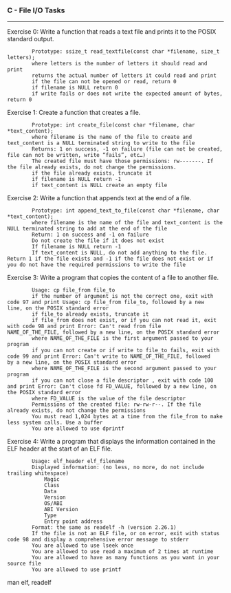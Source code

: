 ### C - File I/O Tasks
---
Exercise 0: Write a function that reads a text file and prints it to the POSIX standard output.
        
            Prototype: ssize_t read_textfile(const char *filename, size_t letters);
            where letters is the number of letters it should read and print
            returns the actual number of letters it could read and print
            if the file can not be opened or read, return 0
            if filename is NULL return 0
            if write fails or does not write the expected amount of bytes, return 0

Exercise 1: Create a function that creates a file.

            Prototype: int create_file(const char *filename, char *text_content);
            where filename is the name of the file to create and text_content is a NULL terminated string to write to the file
            Returns: 1 on success, -1 on failure (file can not be created, file can not be written, write “fails”, etc…)
            The created file must have those permissions: rw-------. If the file already exists, do not change the permissions.
            if the file already exists, truncate it
            if filename is NULL return -1
            if text_content is NULL create an empty file

Exercise 2: Write a function that appends text at the end of a file.

            Prototype: int append_text_to_file(const char *filename, char *text_content);
            where filename is the name of the file and text_content is the NULL terminated string to add at the end of the file
            Return: 1 on success and -1 on failure
            Do not create the file if it does not exist
            If filename is NULL return -1
            If text_content is NULL, do not add anything to the file. Return 1 if the file exists and -1 if the file does not exist or if                you do not have the required permissions to write the file

Exercise 3: Write a program that copies the content of a file to another file.

            Usage: cp file_from file_to
            if the number of argument is not the correct one, exit with code 97 and print Usage: cp file_from file_to, followed by a new                 line, on the POSIX standard error
            if file_to already exists, truncate it
            if file_from does not exist, or if you can not read it, exit with code 98 and print Error: Can't read from file                              NAME_OF_THE_FILE, followed by a new line, on the POSIX standard error
            where NAME_OF_THE_FILE is the first argument passed to your program
            if you can not create or if write to file_to fails, exit with code 99 and print Error: Can't write to NAME_OF_THE_FILE, followed             by a new line, on the POSIX standard error
            where NAME_OF_THE_FILE is the second argument passed to your program
            if you can not close a file descriptor , exit with code 100 and print Error: Can't close fd FD_VALUE, followed by a new line, on             the POSIX standard error
            where FD_VALUE is the value of the file descriptor
            Permissions of the created file: rw-rw-r--. If the file already exists, do not change the permissions
            You must read 1,024 bytes at a time from the file_from to make less system calls. Use a buffer
            You are allowed to use dprintf

Exercise 4: Write a program that displays the information contained in the ELF header at the start of an ELF file.

            Usage: elf_header elf_filename
            Displayed information: (no less, no more, do not include trailing whitespace)
                Magic
                Class
                Data
                Version
                OS/ABI
                ABI Version
                Type
                Entry point address
            Format: the same as readelf -h (version 2.26.1)
            If the file is not an ELF file, or on error, exit with status code 98 and display a comprehensive error message to stderr
            You are allowed to use lseek once
            You are allowed to use read a maximum of 2 times at runtime
            You are allowed to have as many functions as you want in your source file
            You are allowed to use printf

man elf, readelf
